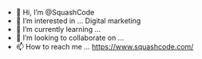 - 👋 Hi, I’m @SquashCode
- 👀 I’m interested in ... Digital marketing
- 🌱 I’m currently learning ... 
- 💞️ I’m looking to collaborate on ...
- 📫 How to reach me ... https://www.squashcode.com/

<!---
SquashCode1/SquashCode1 is a ✨ special ✨ repository because its `README.md` (this file) appears on your GitHub profile.
You can click the Preview link to take a look at your changes.
--->

